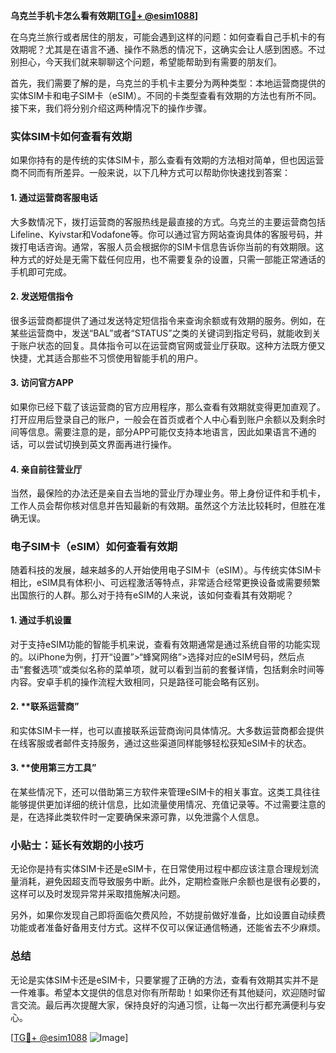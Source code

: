 **乌克兰手机卡怎么看有效期[[TG💪+ @esim1088](https://t.me/s/esim1088)]**

在乌克兰旅行或者居住的朋友，可能会遇到这样的问题：如何查看自己手机卡的有效期呢？尤其是在语言不通、操作不熟悉的情况下，这确实会让人感到困惑。不过别担心，今天我们就来聊聊这个问题，希望能帮助到有需要的朋友们。

首先，我们需要了解的是，乌克兰的手机卡主要分为两种类型：本地运营商提供的实体SIM卡和电子SIM卡（eSIM）。不同的卡类型查看有效期的方法也有所不同。接下来，我们将分别介绍这两种情况下的操作步骤。

### 实体SIM卡如何查看有效期

如果你持有的是传统的实体SIM卡，那么查看有效期的方法相对简单，但也因运营商不同而有所差异。一般来说，以下几种方式可以帮助你快速找到答案：

#### 1. **通过运营商客服电话**
   大多数情况下，拨打运营商的客服热线是最直接的方式。乌克兰的主要运营商包括Lifeline、Kyivstar和Vodafone等。你可以通过官方网站查询具体的客服号码，并拨打电话咨询。通常，客服人员会根据你的SIM卡信息告诉你当前的有效期限。这种方式的好处是无需下载任何应用，也不需要复杂的设置，只需一部能正常通话的手机即可完成。

#### 2. **发送短信指令**
   很多运营商都提供了通过发送特定短信指令来查询余额或有效期的服务。例如，在某些运营商中，发送“BAL”或者“STATUS”之类的关键词到指定号码，就能收到关于账户状态的回复。具体指令可以在运营商官网或营业厅获取。这种方法既方便又快捷，尤其适合那些不习惯使用智能手机的用户。

#### 3. **访问官方APP**
   如果你已经下载了该运营商的官方应用程序，那么查看有效期就变得更加直观了。打开应用后登录自己的账户，一般会在首页或者个人中心看到账户余额以及剩余时间等信息。需要注意的是，部分APP可能仅支持本地语言，因此如果语言不通的话，可以尝试切换到英文界面再进行操作。

#### 4. **亲自前往营业厅**
   当然，最保险的办法还是亲自去当地的营业厅办理业务。带上身份证件和手机卡，工作人员会帮你核对信息并告知最新的有效期。虽然这个方法比较耗时，但胜在准确无误。

### 电子SIM卡（eSIM）如何查看有效期

随着科技的发展，越来越多的人开始使用电子SIM卡（eSIM）。与传统实体SIM卡相比，eSIM具有体积小、可远程激活等特点，非常适合经常更换设备或需要频繁出国旅行的人群。那么对于持有eSIM的人来说，该如何查看其有效期呢？

#### 1. **通过手机设置**
   对于支持eSIM功能的智能手机来说，查看有效期通常是通过系统自带的功能实现的。以iPhone为例，打开“设置”>“蜂窝网络”>选择对应的eSIM号码，然后点击“套餐选项”或类似名称的菜单项，就可以看到当前的套餐详情，包括剩余时间等内容。安卓手机的操作流程大致相同，只是路径可能会略有区别。

#### 2. **联系运营商”
   和实体SIM卡一样，也可以直接联系运营商询问具体情况。大多数运营商都会提供在线客服或者邮件支持服务，通过这些渠道同样能够轻松获知eSIM卡的状态。

#### 3. **使用第三方工具”
   在某些情况下，还可以借助第三方软件来管理eSIM卡的相关事宜。这类工具往往能够提供更加详细的统计信息，比如流量使用情况、充值记录等。不过需要注意的是，在选择此类软件时一定要确保来源可靠，以免泄露个人信息。

### 小贴士：延长有效期的小技巧

无论你是持有实体SIM卡还是eSIM卡，在日常使用过程中都应该注意合理规划流量消耗，避免因超支而导致服务中断。此外，定期检查账户余额也是很有必要的，这样可以及时发现异常并采取措施解决问题。

另外，如果你发现自己即将面临欠费风险，不妨提前做好准备，比如设置自动续费功能或者准备好备用支付方式。这样不仅可以保证通信畅通，还能省去不少麻烦。

### 总结

无论是实体SIM卡还是eSIM卡，只要掌握了正确的方法，查看有效期其实并不是一件难事。希望本文提供的信息对你有所帮助！如果你还有其他疑问，欢迎随时留言交流。最后再次提醒大家，保持良好的沟通习惯，让每一次出行都充满便利与安心。

[[TG💪+ @esim1088](https://t.me/s/esim1088) ![Image](https://i.postimg.cc/4NQfJmqS/Snipaste-2025-05-13-00-14-12.png)]